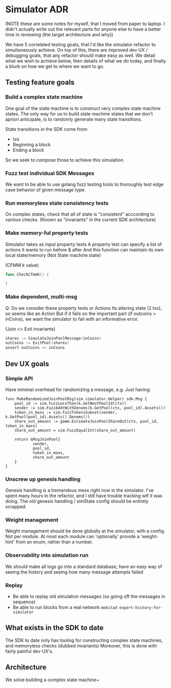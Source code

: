 # Simulator ADR

(NOTE these are some notes for myself, that I moved from paper to laptop. I didn't actually write out the relevant parts for anyone else to have a better time in reviewing (the target architecture and why))

We have 5 correlated testing goals, that I'd like the simulator refactor to simultaneously achieve.
On top of this, there are improved dev UX / debugging goals, that any refactor should make easy as well.
We detail what we wish to achieve below, then details of what we do today, and finally a blurb on how we get to where we want to go.

## Testing feature goals

### Build a complex state machine

One goal of the state machine is to construct very complex state machine states.
The only way for us to build state machine states that we don't apriori anticipate,
is to randomly generate many state transitions.

State transitions in the SDK come from:

* txs
* Beginning a block
* Ending a block

So we seek to compose those to achieve this simulation.

### Fuzz test individual SDK Messages

We want to be able to use golang fuzz testing tools to thoroughly test edge case behavior of given message type.

### Run memoryless state consistency tests

On complex states, check that all of state is "consistent" acccording to various checks.
(Known as "invariants" in the current SDK architecture)

### Make memory-ful property tests

Simulator takes as input property tests
A property test can specify a list of actions it wants to run before & after
And this function can maintain its own local state/memory (Not State machine state)

(CFMM k value)

```go
func CheckCfmmK() {

}
```

### Make dependent, multi-msg

Q: Do we consider these property tests or Actions
Its altering state (2 txs), so seems like an Action
But if it fails on the important part (if outcoins > inCoins), we want the simulator to fail with an informative error.

(Join <> Exit invariants)

```go
shares := SimulateJoinPoolMessage(inCoins)
outCoins := ExitPool(shares)
assert outCoins <= inCoins
```

## Dev UX goals

### Simple API

Have minimal overhead for randomizing a message, e.g. Just having:

```golang
func MakeRandomizedJoinPoolMsg(sim simulator.Helper) sdk.Msg {
    pool_id := sim.FuzzLessThan(k.GetNextPoolId(ctx))
    sender := sim.FuzzAddrWithDenoms(k.GetPool(ctx, pool_id).Assets())
    token_in_maxs := sim.FuzzTokensSubset(sender, k.GetPool(pool_id).Assets().Denoms())
    share_out_amount := gamm.EstimateJoinPoolShareOut(ctx, pool_id, token_in_maxs)
    share_out_amount = sim.FuzzEqualInt(share_out_amount)
    
    return &MsgJoinPool{
            sender,
            pool_id,
            token_in_maxs,
            share_out_amount
    }
}
```

### Unscrew up genesis handling

Genesis handling is a tremendous mess right now in the simulator. I've spent many hours in the refactor, and I still have trouble tracking wtf it was doing. The old genesis handling / simState config should be entirely scrapped.

### Weight management

Weight management should be done globally at the simulator, with a config. Not per module.
At most each module can 'optionally' provide a 'weight-hint' from an enum, rather than a number.

### Observability into simulation run

We should make all logs go into a standard database, have an easy way of seeing the history
and seeing how many message attempts failed

### Replay

* Be able to replay old simulation messages (so going off the messages in sequence)
* Be able to run blocks from a real network `mokitad export-history-for-simulator`

## What exists in the SDK to date

The SDK to date only has tooling for constructing complex state machines, and memoryless checks (dubbed invariants)
Moreover, this is done with fairly painful dev UX's.

## Architecture

We solve building a complex state machine+ 
